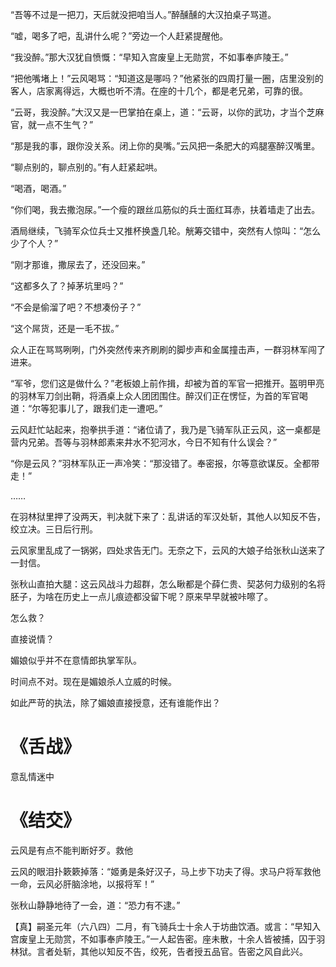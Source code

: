 “吾等不过是一把刀，天后就没把咱当人。”醉醺醺的大汉拍桌子骂道。

“嘘，喝多了吧，乱讲什么呢？”旁边一个人赶紧提醒他。

“我没醉。”那大汉犹自愤慨：“早知入宫废皇上无勋赏，不如事奉庐陵王。”

“把他嘴堵上！”云风喝骂：“知道这是哪吗？”他紧张的四周打量一圈，店里没别的客人，店家离得远，大概也听不清。在座的十几个，都是老兄弟，可靠的很。

“云哥，我没醉。”大汉又是一巴掌拍在桌上，道：“云哥，以你的武功，才当个芝麻官，就一点不生气？”

“那是我的事，跟你没关系。闭上你的臭嘴。”云风把一条肥大的鸡腿塞醉汉嘴里。

“聊点别的，聊点别的。”有人赶紧起哄。

“喝酒，喝酒。”

“你们喝，我去撒泡尿。”一个瘦的跟丝瓜筋似的兵士面红耳赤，扶着墙走了出去。

酒局继续，飞骑军众位兵士又推杯换盏几轮。觥筹交错中，突然有人惊叫：“怎么少了个人？”

“刚才那谁，撒尿去了，还没回来。”

“这都多久了？掉茅坑里吗？”

“不会是偷溜了吧？不想凑份子？”

“这个屌货，还是一毛不拔。”

众人正在骂骂咧咧，门外突然传来齐刷刷的脚步声和金属撞击声，一群羽林军闯了进来。

“军爷，您们这是做什么？”老板娘上前作揖，却被为首的军官一把推开。盔明甲亮的羽林军刀剑出鞘，将酒桌上众人团团围住。醉汉们正在愣怔，为首的军官喝道：“尔等犯事儿了，跟我们走一遭吧。”

云风赶忙站起来，抱拳拱手道：“诸位请了，我乃是飞骑军队正云风，这一桌都是营内兄弟。吾等与羽林郎素来井水不犯河水，今日不知有什么误会？”

“你是云风？”羽林军队正一声冷笑：“那没错了。奉密报，尔等意欲谋反。全都带走！”

……

在羽林狱里押了没两天，判决就下来了：乱讲话的军汉处斩，其他人以知反不告，绞立决。三日后行刑。

云风家里乱成了一锅粥，四处求告无门。无奈之下，云风的大娘子给张秋山送来了一封信。

张秋山直拍大腿：这云风战斗力超群，怎么瞅都是个薛仁贵、契苾何力级别的名将胚子，为啥在历史上一点儿痕迹都没留下呢？原来早早就被咔嚓了。

怎么救？

直接说情？

媚娘似乎并不在意情郎执掌军队。

时间点不对。现在是媚娘杀人立威的时候。

如此严苛的执法，除了媚娘直接授意，还有谁能作出？

# 《舌战》

意乱情迷中

# 《结交》



云风是有点不能判断好歹。救他

云风的眼泪扑簌簌掉落：“姬勇是条好汉子，马上步下功夫了得。求马户将军救他一命，云风必肝脑涂地，以报将军！”

张秋山静静地待了一会，道：“恐力有不逮。”

【真】嗣圣元年（六八四）二月，有飞骑兵士十余人于坊曲饮酒。或言：“早知入宫废皇上无勋赏，不如事奉庐陵王。”一人起告密。座未散，十余人皆被捕，囚于羽林狱。言者处斩，其他以知反不告，绞死，告者授五品官。告密之风自此兴。